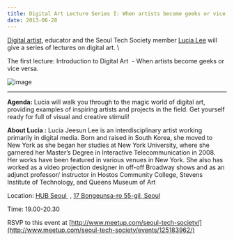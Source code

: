 ```yaml
---
title: Digital Art Lecture Series I: When artists become geeks or vice versa @Seoul, July 10
date: 2013-06-28
---
```

[Digital artist](http://www.smellsdreamy.com), educator and the Seoul
Tech Society member [Lucia Lee](http://facebook.com/LuciaJeesunLee) will
give a series of lectures on digital art. \

The first lecture: Introduction to Digital Art  - When artists become
geeks or vice versa.

![image]({{images}}/digital-art-poster.jpg)

****

**Agenda:** Lucia will walk you through to the magic world of digital
art, providing examples of inspiring artists and projects in the field.
Get yourself ready for full of visual and creative stimuli!

**About Lucia :** Lucia Jeesun Lee is an interdisciplinary artist
working primarily in digital media. Born and raised in South Korea, she
moved to New York as she began her studies at New York University, where
she garnered her Master’s Degree in Interactive Telecommunication in
2008. Her works have been featured in various venues in New York. She
also has worked as a video projection designer in off-off Broadway shows
and as an adjunct professor/ instructor in Hostos Community College,
Stevens Institute of Technology, and Queens Museum of Art

Location: [HUB Seoul ](http://hubseoul.net/) , [17 Bongeunsa-ro 55-gil,
Seoul](https://maps.google.com/maps?q=Bongeunsa-ro+55-gil,+Gangnam-gu,+Seoul,+South+Korea&hl=en&sll=37.0625,-95.677068&sspn=40.460237,78.662109&hnear=Bongeunsa-ro+55-gil,+Gangnam-gu,+Seoul,+South+Korea&t=m&z=16)

Time: 19.00-20.30

RSVP to this event
at [http://www.meetup.com/seoul-tech-society/](http://www.meetup.com/seoul-tech-society/events/125183962/)


